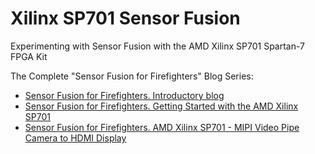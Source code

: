 # Xilinx SP701 Sensor Fusion
Experimenting with Sensor Fusion with the AMD Xilinx SP701 Spartan-7 FPGA Kit

The Complete "Sensor Fusion for Firefighters" Blog Series:

*  [Sensor Fusion for Firefighters. Introductory blog](https://community.element14.com/challenges-projects/design-challenges/experimenting-with-sensor-fusion/b/blog/posts/sensor-fusion-for-firefighters-introductory-blog)
*  [Sensor Fusion for Firefighters. Getting Started with the AMD Xilinx SP701](https://community.element14.com/challenges-projects/design-challenges/experimenting-with-sensor-fusion/b/blog/posts/sensor-fusion-for-firefighters-getting-started-with-the-amd-xilinx-sp701)
*  [Sensor Fusion for Firefighters. AMD Xilinx SP701 - MIPI Video Pipe Camera to HDMI Display](https://community.element14.com/challenges-projects/design-challenges/experimenting-with-sensor-fusion/b/blog/posts/sensor-fusion-for-firefighters-amd-xilinx-sp701-mipi-video-pipe-camera-to-hdmi-display)
